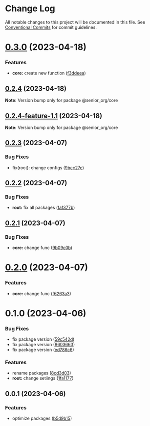 # Change Log

All notable changes to this project will be documented in this file.
See [Conventional Commits](https://conventionalcommits.org) for commit guidelines.

# [0.3.0](https://github.com/SeniorIgor/lerna-monorepo/compare/@senior_org/core@0.2.4...@senior_org/core@0.3.0) (2023-04-18)


### Features

* **core:** create new function ([f3ddeea](https://github.com/SeniorIgor/lerna-monorepo/commit/f3ddeea2d7c0e81604aa35f7bbfd96ba950e48ee))





## [0.2.4](https://github.com/SeniorIgor/lerna-monorepo/compare/@senior_org/core@0.2.4-feature-1.1...@senior_org/core@0.2.4) (2023-04-18)

**Note:** Version bump only for package @senior_org/core





## [0.2.4-feature-1.1](https://github.com/SeniorIgor/lerna-monorepo/compare/@senior_org/core@0.2.4-feature-1.0...@senior_org/core@0.2.4-feature-1.1) (2023-04-18)

**Note:** Version bump only for package @senior_org/core





## [0.2.3](https://github.com/SeniorIgor/lerna-monorepo/compare/@senior_org/core@0.2.2...@senior_org/core@0.2.3) (2023-04-07)


### Bug Fixes

* fix(root): change configs ([9bcc27e](https://github.com/SeniorIgor/lerna-monorepo/commit/9bcc27eb89fed0f1b70cdffedbc89481371debd6))





## [0.2.2](https://github.com/SeniorIgor/lerna-monorepo/compare/@senior_org/core@0.2.1...@senior_org/core@0.2.2) (2023-04-07)


### Bug Fixes

* **root:** fix all packages ([faf377b](https://github.com/SeniorIgor/lerna-monorepo/commit/faf377bf2cd4d000c89308636bb589f9a2a19e36))





## [0.2.1](https://github.com/SeniorIgor/lerna-monorepo/compare/@senior_org/core@0.2.0...@senior_org/core@0.2.1) (2023-04-07)


### Bug Fixes

* **core:** change func ([9b09c0b](https://github.com/SeniorIgor/lerna-monorepo/commit/9b09c0bc69f4eb87b6f7c4fdc58f801846fba747))





# [0.2.0](https://github.com/SeniorIgor/lerna-monorepo/compare/@senior_org/core@0.1.0...@senior_org/core@0.2.0) (2023-04-07)


### Features

* **core:** change func ([f6263a3](https://github.com/SeniorIgor/lerna-monorepo/commit/f6263a3281be164c95f9884f39eb2663ea87f1dd))





# 0.1.0 (2023-04-06)


### Bug Fixes

* fix package version ([59c542d](https://github.com/SeniorIgor/lerna-monorepo/commit/59c542d50d2895f3d5cad3bd66de65a6304545a5))
* fix package version ([8603663](https://github.com/SeniorIgor/lerna-monorepo/commit/8603663c81ef9a42ffa6b3231dc4099bbae387ea))
* fix package version ([ed786c6](https://github.com/SeniorIgor/lerna-monorepo/commit/ed786c6a153d0096b3b276c4f0c6025879096c66))


### Features

* rename packages ([8cd3d03](https://github.com/SeniorIgor/lerna-monorepo/commit/8cd3d03700e5dc30a19396c07efe1cf331d1d37d))
* **root:** change setiings ([1fa1177](https://github.com/SeniorIgor/lerna-monorepo/commit/1fa1177cb78f71aded1d9c95feedf1246308cb99))



## 0.0.1 (2023-04-06)


### Features

* optimize packages ([b5d9b15](https://github.com/SeniorIgor/lerna-monorepo/commit/b5d9b1533d9055ed128ac5cf85fa40dfc67728bd))
